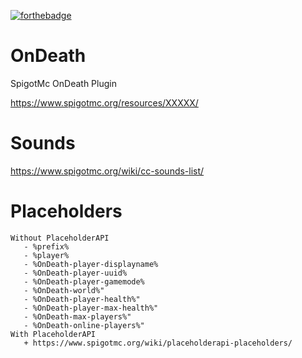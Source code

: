 [![forthebadge](https://forthebadge.com/images/badges/built-with-love.svg)](https://github.com/Tigerpanzer02)
# OnDeath
SpigotMc OnDeath Plugin

https://www.spigotmc.org/resources/XXXXX/

# Sounds 
https://www.spigotmc.org/wiki/cc-sounds-list/

# Placeholders
    Without PlaceholderAPI
       - %prefix%
       - %player%
       - %OnDeath-player-displayname%
       - %OnDeath-player-uuid%
       - %OnDeath-player-gamemode%
       - %OnDeath-world%"
       - %OnDeath-player-health%"
       - %OnDeath-player-max-health%"
       - %OnDeath-max-players%"
       - %OnDeath-online-players%"
    With PlaceholderAPI
       + https://www.spigotmc.org/wiki/placeholderapi-placeholders/
